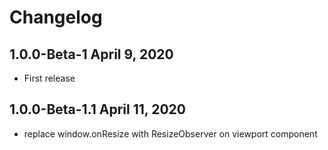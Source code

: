 # Changelog

## 1.0.0-Beta-1 April 9, 2020

- First release

## 1.0.0-Beta-1.1 April 11, 2020

- replace window.onResize with ResizeObserver on viewport component

